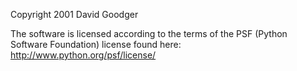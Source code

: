 Copyright 2001 David Goodger

The software is licensed according to the terms of the PSF (Python Software Foundation) license found here: http://www.python.org/psf/license/